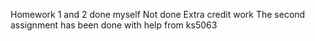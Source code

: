 Homework 1 and 2 done myself
Not done Extra credit work
The second assignment has been done with help from ks5063
